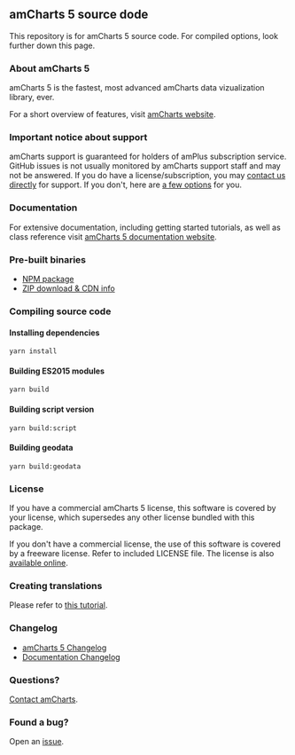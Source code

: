## amCharts 5 source dode

This repository is for amCharts 5 source code. For compiled options, look
further down this page.


### About amCharts 5

amCharts 5 is the fastest, most advanced amCharts data vizualization library, ever.

For a short overview of features, visit [amCharts website](https://www.amcharts.com/).


### Important notice about support

amCharts support is guaranteed for holders of amPlus subscription service.
GitHub issues is not usually monitored by amCharts support staff and may not be
answered. If you do have a license/subscription, you
may [contact us directly](https://www.amcharts.com/support/support-info/priority-support/)
for support. If you don't, here are
[a few options](https://www.amcharts.com/support/support-info/free-support/)
for you.


### Documentation

For extensive documentation, including getting started tutorials, as well
as class reference visit [amCharts 5 documentation website](https://www.amcharts.com/docs/v5).


### Pre-built binaries

* [NPM package](https://www.npmjs.com/package/@amcharts/amcharts5)
* [ZIP download & CDN info](https://www.amcharts.com/download/)


### Compiling source code

#### Installing dependencies

```
yarn install
```

#### Building ES2015 modules

```
yarn build
```

#### Building script version

```
yarn build:script
```

#### Building geodata

```
yarn build:geodata
```


### License

If you have a commercial amCharts 5 license, this software is covered by your
license, which supersedes any other license bundled with this package.

If you don't have a commercial license, the use of this software is covered by
a freeware license. Refer to included LICENSE file. The license is also
[available online](https://github.com/amcharts/amcharts5/blob/master/LICENSE).


### Creating translations

Please refer to [this tutorial](https://www.amcharts.com/docs/v5/concepts/locales/creating-translations/).


### Changelog

* [amCharts 5 Changelog](https://github.com/amcharts/amcharts5/blob/master/packages/shared/CHANGELOG.md)
* [Documentation Changelog](https://www.amcharts.com/docs/v5/changelog/)


### Questions?

[Contact amCharts](mailto:contact@amcharts.com).


### Found a bug?

Open an [issue](https://github.com/amcharts/amcharts5/issues).
